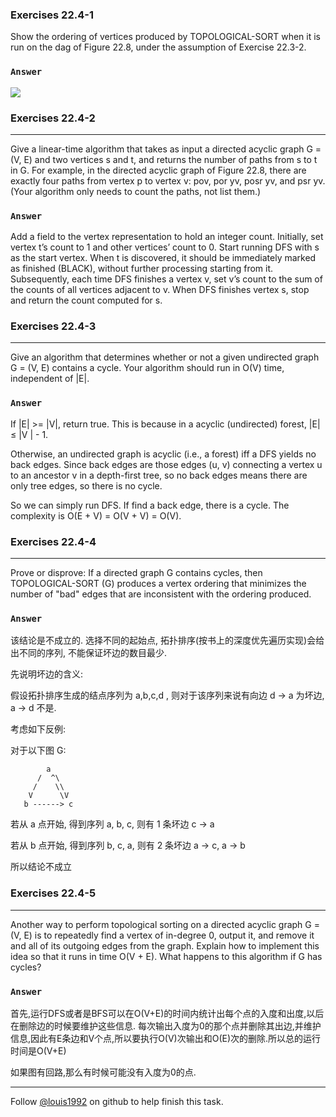 ### Exercises 22.4-1
Show the ordering of vertices produced by TOPOLOGICAL-SORT when it is run on the dag
of Figure 22.8, under the assumption of Exercise 22.3-2.


### `Answer`
![](./repo/s4/1.png)

### Exercises 22.4-2
***
Give a linear-time algorithm that takes as input a directed acyclic graph G = (V, E) and two vertices s and t, and returns the number of paths from s to t in G. For example, in the directed acyclic graph of Figure 22.8, there are exactly four paths from vertex p to vertex v: pov, por yv, posr yv, and psr yv. (Your algorithm only needs to count the paths, not list them.)

### `Answer`
Add a field to the vertex representation to hold an integer count. Initially, set vertex t’s count to 1 and other vertices’ count to 0. Start running DFS with s as the start vertex. When t is discovered, it should be immediately marked as finished (BLACK), without further processing starting from it. Subsequently, each time DFS finishes a vertex v, set v’s count to the sum of the counts of all vertices adjacent to v. When DFS finishes vertex s, stop and return the count computed for s.

### Exercises 22.4-3
***
Give an algorithm that determines whether or not a given undirected graph G = (V, E)
contains a cycle. Your algorithm should run in O(V) time, independent of |E|.


### `Answer`
If |E| >= |V|, return true. This is because in a acyclic (undirected) forest, |E| ≤ |V | - 1.

Otherwise, an undirected graph is acyclic (i.e., a forest) iff a DFS yields no back edges.
Since back edges are those edges (u, v) connecting a vertex u to an ancestor
v in a depth-first tree, so no back edges means there are only tree edges, so
there is no cycle.

So we can simply run DFS. If find a back edge, there is a cycle. The complexity
is O(E + V) = O(V + V) = O(V).


### Exercises 22.4-4
***
Prove or disprove: If a directed graph G contains cycles, then TOPOLOGICAL-SORT (G) produces a vertex ordering that minimizes the number of "bad" edges that are inconsistent with the ordering produced.


### `Answer`

该结论是不成立的. 选择不同的起始点, 拓扑排序(按书上的深度优先遍历实现)会给出不同的序列, 不能保证坏边的数目最少.

先说明坏边的含义:

假设拓扑排序生成的结点序列为 a,b,c,d , 则对于该序列来说有向边 d -> a 为坏边, a -> d 不是.

考虑如下反例:

对于以下图 G:

            a
          /  ^\
         /    \\
        V      \V
       b ------> c 

若从 a 点开始, 得到序列 a, b, c, 则有 1 条坏边 c -> a

若从 b 点开始, 得到序列 b, c, a, 则有 2 条坏边 a -> c, a -> b

所以结论不成立

			
### Exercises 22.4-5
***
Another way to perform topological sorting on a directed acyclic graph G = (V, E) is to repeatedly find a vertex of in-degree 0, output it, and remove it and all of its outgoing edges from the graph. Explain how to implement this idea so that it runs in time O(V + E). What happens to this algorithm if G has cycles?

### `Answer`
首先,运行DFS或者是BFS可以在O(V+E)的时间内统计出每个点的入度和出度,以后在删除边的时候要维护这些信息. 每次输出入度为0的那个点并删除其出边,并维护信息,因此有E条边和V个点,所以要执行O(V)次输出和O(E)次的删除.所以总的运行时间是O(V+E)

如果图有回路,那么有时候可能没有入度为0的点.

***
Follow [@louis1992](https://github.com/gzc) on github to help finish this task.


